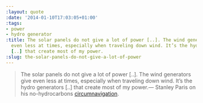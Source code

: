 ```yaml
---
:layout: quote
:date: '2014-01-10T17:03:05+01:00'
:tags:
- power
- hydro generator
:title: The solar panels do not give a lot of power [..]. The wind generators give
  even less at times, especially when traveling down wind. It’s the hydro generators
  [..] that create most of my power.
:slug: the-solar-panels-do-not-give-a-lot-of-power
---
```

> The solar panels do not give a lot of power [..]. The wind generators give even less at times, especially when traveling down wind. It’s the hydro generators [..] that create most of my power.&#8212; Stanley Paris on his no-hydrocarbons [circumnavigation](http://stanleyparis.blogspot.de/2014/01/energy-management-so-far-so-good.html).
